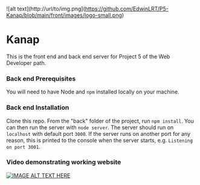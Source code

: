 ![alt text](http://url/to/img.png](https://github.com/EdwinLRT/P5-Kanap/blob/main/front/images/logo-small.png)

# Kanap #

This is the front end and back end server for Project 5 of the Web Developer path.

### Back end Prerequisites ###

You will need to have Node and `npm` installed locally on your machine.

### Back end Installation ###

Clone this repo. From the "back" folder of the project, run `npm install`. You 
can then run the server with `node server`. 
The server should run on `localhost` with default port `3000`. If the
server runs on another port for any reason, this is printed to the
console when the server starts, e.g. `Listening on port 3001`.


### Video demonstrating working website ###

[![IMAGE ALT TEXT HERE](https://img.youtube.com/vi/oqluixeJlkc/0.jpg)](https://www.youtube.com/watch?v=oqluixeJlkc)
